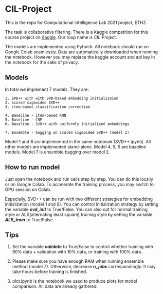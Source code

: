 # CIL-Project
This is the repo for Computational Intelligence Lab 2021 project, ETHZ. 

The task is collaborative filtering. There is a Kaggle competition for this course project on [Kaggle](https://www.kaggle.com/c/cil-collaborative-filtering-2021/). Our roup name is CIL Project.

The models are implemented using Pytorch. All notebook should run on Google Colab seamlessly. Data are automatically downloaded when running the notebook. However you may replace the kaggle account and api key in the notebook for the sake of privacy.

## Models

In total we implement 7 models. They are:

```
1. SVD++ with with SVD-based embedding initializaion
2. scaled sigmoided SVD++
3. item-based classification correction

4. Baseline - item-based KNN
5. Baseline - CNF
6. Baseline - SVD++ with uniformly initialized embeddings

7. Ensemble - bagging on scaled sigmoided SVD++ (model 2)
```

Model 1 and 6 are implemented in the same notebook (SVD++.ipynb). All other models are implemented stand-alone. Model 4, 5, 6 are baseline models. Model 7 is ensemble bagging over model 2.

## How to run model

Just open the notebook and run cells step by step. You can do this locally or on Google Colab. To accelerate the training process, you may switch to GPU session on Colab.

Especially, SVD++ can be run with two different strategies for embedding initialization (model 1 and 6). You can control initialization strategy by setting the variable ***svd_init*** to True/False. You can also opt for normal training style or ALS(alternating least square) training style by setting the variable ***ALS_train*** to True/False.

## Tips
1. Set the variable ***validate*** to True/False to control whether training with 90% data + validation with 10% data, or training with 100% data.

2. Please make sure you have enough RAM when running ensemble method (model 7). Otherwise, decrease ***n_jobs*** correspondingly. It may take hours before training is finished.

3. plot.ipynb is the notebook we used to produce plots for model comparison. All data are already gathered.
